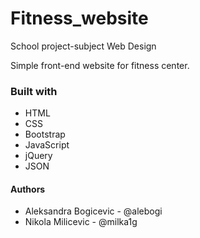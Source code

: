 # Fitness_website
School project-subject Web Design

Simple front-end website for fitness center.

### Built with
- HTML
- CSS
- Bootstrap
- JavaScript
- jQuery
- JSON

#### Authors
- Aleksandra Bogicevic - @alebogi
- Nikola Milicevic - @milka1g
